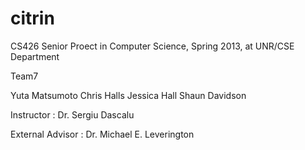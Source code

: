 citrin
======
CS426 Senior Proect in Computer Science, Spring 2013, at UNR/CSE Department

Team7

Yuta Matsumoto
Chris Halls
Jessica Hall
Shaun Davidson

Instructor : Dr. Sergiu Dascalu 

External Advisor : Dr. Michael E. Leverington 
